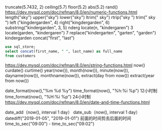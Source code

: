 truncate(5.7432, 2)
ceiling(5.7)
floor(5.2)
abs(5.2)
rand()
https://dev.mysql.com/doc/refman/8.0/en/numeric-functions.html
length("sky")
upper("sky")
lower("sky")
ltrim("      sky")
rtrip("sky       ")
trim("  sky     ")
left ("kingdergarden", 4)
right("kingdergarden", 6)
substring("kindergarden", 3, 5)     nderg
locate(n, "kindergaren")      3
locate(garden, "kindergaren")      7
replace("kindergarten", "garten", "garden")      kindergarden
concat("first", "last")
```sql
use sql_store;
select concat(first_name, " ", last_name) as full_name
from customers
```
https://dev.mysql.com/doc/refman/8.0/en/string-functions.html
now()
curdate()
curtime()
year(now()), month(now()), minute(now()), dayname(now()), monthname(now()),
extract(day from now())   extract(year from now())

date_format(now(),"%m %d %y")
time_format(now(), "%h:%i %p") 12小时制
time_format(now(), "%H:%i %p") 24小时制
https://dev.mysql.com/doc/refman/8.0/en/date-and-time-functions.html


date_add（now(), interval 1 day）
date_sub（now(), interval 1 day）
datediff("2019-01-05", "2019-01-01")  前面的时间剪去后面的时间
time_to_sec("09:00") - time_to_sec("09:02")
